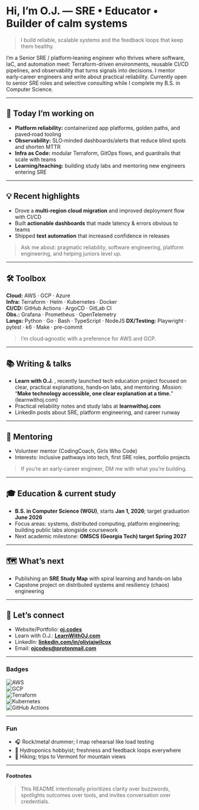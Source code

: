 # Hi, I’m O.J. — SRE • Educator • Builder of calm systems

> I build reliable, scalable systems and the feedback loops that keep them healthy.

I’m a Senior SRE / platform‑leaning engineer who thrives where software, IaC, and automation meet: Terraform-driven environments, reusable CI/CD pipelines, and observability that turns signals into decisions. I mentor early‑career engineers and write about practical reliability. Currently open to senior SRE roles and selective consulting while I complete my B.S. in Computer Science.

---

## 🔧 Today I’m working on

- **Platform reliability:** containerized app platforms, golden paths, and paved‑road tooling
- **Observability:** SLO‑minded dashboards/alerts that reduce blind spots and shorten MTTR
- **Infra as Code:** modular Terraform, GitOps flows, and guardrails that scale with teams
- **Learning/teaching:** building study labs and mentoring new engineers entering SRE

---

## 💡 Recent highlights

- Drove a **multi‑region cloud migration** and improved deployment flow with CI/CD
- Built **actionable dashboards** that made latency & errors obvious to teams
- Shipped **test automation** that increased confidence in releases

> Ask me about: pragmatic reliability, software engineering, platform engineering, and helping juniors level up.

---

## 🛠️ Toolbox

**Cloud:** AWS · GCP · Azure  
**Infra:** Terraform · Helm · Kubernetes · Docker  
**CI/CD:** GitHub Actions · ArgoCD · GitLab CI  
**Obs.:** Grafana · Prometheus · OpenTelemetry  
**Langs:** Python · Go · Bash · TypeScript · NodeJS
**DX/Testing:** Playwright · pytest · k6 · Make · pre-commit

> I’m cloud‑agnostic with a preference for AWS and GCP.

---

## 📚 Writing & talks

- **Learn with O.J.** , recently launched tech education project focused on clear, practical explanations, hands‑on labs, and mentoring. _Mission:_ “**Make technology accessible, one clear explanation at a time.**” (learnwithoj.com)
- Practical reliability notes and study labs at **learnwithoj.com**
- LinkedIn posts about SRE, platform engineering, and career runway
    

---

## 🤝 Mentoring

- Volunteer mentor (CodingCoach, Girls Who Code)
- Interests: inclusive pathways into tech, first SRE roles, portfolio projects

> If you’re an early‑career engineer, DM me with what you’re building.

---

## 🎓 Education & current study

- **B.S. in Computer Science (WGU)**, starts **Jan 1, 2026**; target graduation **June 2026**
- Focus areas: systems, distributed computing, platform engineering; building public labs alongside coursework    
- Next academic milestone: **OMSCS (Georgia Tech) target Spring 2027**

---

## 🗺️ What’s next

- Publishing an **SRE Study Map** with spiral learning and hands‑on labs
- Capstone project on distributed systems and resiliency (chaos) engineering

---

## 💬 Let’s connect

- Website/Portfolio: **[oj.codes](https://www.oj.codes/)**
- Learn with O.J.: **[LearnWithOJ.com](https://learnwithoj.com/)**
- LinkedIn: **[linkedin.com/in/oliviajwilcox](https://www.linkedin.com/in/ojcodes/)**
- Email: **[ojcodes@protonmail.com](mailto:ojcodes@protonmail.com)**
    

---

### Badges

![AWS](https://img.shields.io/badge/Cloud-AWS-informational)  
![GCP](https://img.shields.io/badge/Cloud-GCP-informational)  
![Terraform](https://img.shields.io/badge/IaC-Terraform-blueviolet)  
![Kubernetes](https://img.shields.io/badge/Orchestration-Kubernetes-blue)  
![GitHub Actions](https://img.shields.io/badge/CI%2FCD-GitHub%20Actions-lightgrey)

---

### Fun

- 🎧 Rock/metal drummer; I map rehearsal like load testing
- 🌱 Hydroponics hobbyist; freshness and feedback loops everywhere
- 🥾 Hiking; trips to Vermont for mountain views
    

---

#### Footnotes

> This README intentionally prioritizes clarity over buzzwords, spotlights outcomes over tools, and invites conversation over credentials.
